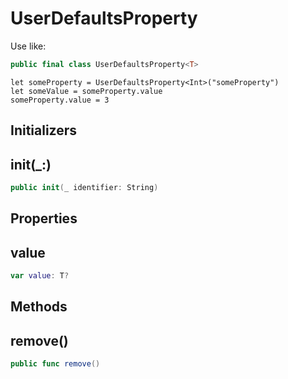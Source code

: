 # UserDefaultsProperty

Use like:

``` swift
public final class UserDefaultsProperty<T>
```

``` 
let someProperty = UserDefaultsProperty<Int>("someProperty")
let someValue = someProperty.value
someProperty.value = 3
```

## Initializers

## init(\_:)

``` swift
public init(_ identifier: String)
```

## Properties

## value

``` swift
var value: T?
```

## Methods

## remove()

``` swift
public func remove()
```
